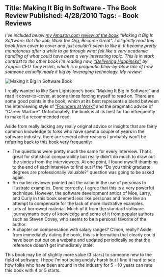 Title: Making It Big In Software - The Book Review
Published: 4/28/2010
Tags:
    - Book Reviews
---
*I’ve included below [my Amazon.com review of the book](https://www.amazon.com/Making-Big-Software-Become-Great/product-reviews/0137059671) “Making It Big In Software: Get the Job, Work the Org, Become Great”. I diligently read this book from cover to cover and just couldn’t seem to like it. It became pretty monotonous after a while to go through what felt like a very academic handling of what could have been a very interesting topic. This is in stark contrast to the other book I’m reading now, [“Delivering Happiness”](https://www.amazon.com/Delivering-Happiness-Profits-Passion-Purpose/dp/0446563048/) by Zappos CEO Tony Hsieh, which is a pragmatic blow-by-blow tale of how someone actually made it big by leveraging technology. My review:*

![Making it Big in Software Book](http://s3.beckshome.com/20100428-Making-It-Big-Book.jpg)

I really wanted to like Sam Lightstone’s book “Making It Big In Software” and read it cover-to-cover, at some times forcing myself to read on. There are some good points in the book, which at its best represents a blend between the interviewing style of [“Founders at Work”](http://blog.beckshome.com/index.php/2007/02/founders-at-work/2007/02/founders-at-work/) and the pragmatic advice of “Career Warfare”. Unfortunately, the book is at its best far too infrequently to make it a recommended read.

Aside from really lacking any really original advice or insights that are fairly common knowledge to folks who have spent a couple of years in the software industry, there are several other reasons I probably won’t be referring back to this book very frequently:

* The questions were pretty much the same for every interview. That’s great for statistical comparability but really didn’t do much to draw out the stories from the interviewees. At one point, I found myself thumbing to the end of each interview to find out if the “Do you think graduate degrees are professionally valuable?” question was going to be asked again.
* An earlier reviewer pointed out the value in the use of personas to illustrate examples. Done correctly, I agree that this is a very powerful technique. However, the software development antics of Moe, Larry, and Curly in this book seemed less like personas and more like an attempt to compensate for the lack of more illustrative examples.
* Lots of borrowed material. Much of it from the standard software journeyman’s body of knowledge and some of it from popular authors such as Steven Covey, who seems to be a personal favorite of the author.
* A chapter on compensation with salary ranges? C’mon, really? Aside from immediately dating the book, this is information that clearly could have been put out on a website and updated periodically so that the reference doesn’t get immediately stale.

This book may be of slightly more value (3 stars) to someone new to the field of software. I hope I’m not being unduly harsh but I find it hard to see how folks who have been around in the industry for 5 – 10 years can rate this book with 4 or 5 starts.